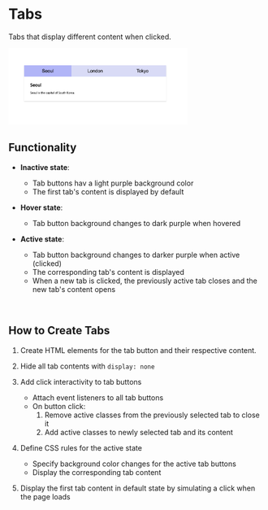 # Tabs

Tabs that display different content when clicked.

<img src="menu_tabs.png" width=70%>

<br>

## Functionality

- **Inactive state**:

  - Tab buttons hav a light purple background color
  - The first tab's content is displayed by default

- **Hover state**:

  - Tab button background changes to dark purple when hovered

- **Active state**:

  - Tab button background changes to darker purple when active (clicked)
  - The corresponding tab's content is displayed
  - When a new tab is clicked, the previously active tab closes and the new tab's content opens

<br>

## How to Create Tabs

1. Create HTML elements for the tab button and their respective content.
2. Hide all tab contents with `display: none`
3. Add click interactivity to tab buttons

   - Attach event listeners to all tab buttons
   - On button click:
     1. Remove active classes from the previously selected tab to close it
     2. Add active classes to newly selected tab and its content

4. Define CSS rules for the active state

   - Specify background color changes for the active tab buttons
   - Display the corresponding tab content

5. Display the first tab content in default state by simulating a click when the page loads
